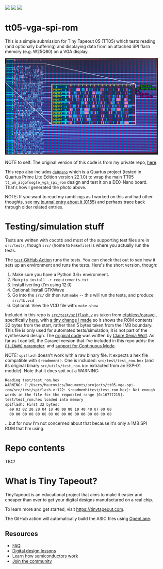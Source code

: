 ![](../../workflows/gds/badge.svg) ![](../../workflows/docs/badge.svg) ![](../../workflows/test/badge.svg)

# tt05-vga-spi-rom

This is a simple submission for Tiny Tapeout 05 (TT05) which tests reading (and optionally buffering) and displaying data from an attached SPI flash memory (e.g. W25Q80) on a VGA display.

![VGA display showing SPI flash ROM contents](./doc/vga_spi_rom-display.jpg)

NOTE to self: The original version of this code is from my private repo, [here](https://github.com/algofoogle/sandpit/tree/master/fpga/vga_spi_rom).

This repo also includes [`de0nano`](./de0nano/) which is a Quartus project (tested in Quartus Prime Lite Edition version 22.1.0) to wrap the main TT05 `tt_um_algofoogle_vga_spi_rom` design and test it on a DE0-Nano board. That's how I generated the photo above.

NOTE: If you want to read my ramblings as I worked on this and had other thoughts, see [my journal entry about it (0155)](https://github.com/algofoogle/journal/blob/master/0155-2023-10-09.md) and perhaps trace back through older related entries.

# Testing/simulation stuff

Tests are written with cocotb and most of the supporting test files are in `src/test/`, though `src/` (home to `Makefile`) is where you actually run the tests.

The [`test` GitHub Action](.github/workflows/test.yaml) runs the tests. You can check that out to see how it sets up an environment and runs the tests. Here's the short version, though:
1.  Make sure you have a Python 3.6+ environment.
2.  Run `pip install -r requirements.txt`
3.  Install iverilog (I'm using 12.0)
4.  Optional: Install GTKWave
5.  Go into the `src/` dir then run `make` -- this will run the tests, and produce `src/tb.vcd`
6.  Optional: View the VCD file with: `make show`

Included in this repo is [`src/test/spiflash.v`](src/test/spiflash.v) as taken from [efabless/caravel], specifically [here](https://github.com/efabless/caravel/blob/978fa0802312917957ad7186523d946c8cce3c9f/verilog/dv/caravel/spiflash.v), with [a tiny change I made](https://github.com/algofoogle/tt05-vga-spi-rom/commit/5ba4134521c13ea8ac9d2a38b946651ae9f7ab79#diff-0c83aa8e589583dea0f3643cfadedf26aed5a5d9f16f01d74778b87492572f18) so it shows the ROM contents' 32 bytes from the start, rather than 5 bytes taken from the 1MB boundary. This file is only used for automated tests/simulation; it is not part of the synthesised design. The [original code](https://github.com/YosysHQ/picorv32/blob/f00a88c36eaab478b64ee27d8162e421049bcc66/picosoc/spiflash.v) was written by [Claire Xenia Wolf](https://github.com/clairexen). As far as I can tell, the Caravel version that I've included in this repo adds: the [`FILENAME` parameter](https://github.com/efabless/caravel/blob/main/verilog/dv/caravel/spiflash.v#L41); and [support for Continuous Mode](https://github.com/efabless/caravel/blob/978fa0802312917957ad7186523d946c8cce3c9f/verilog/dv/caravel/spiflash.v#L290-L324).

NOTE: `spiflash` doesn't work with a raw binary file. It expects a hex file compatible with `$readmemh()`. One is included: `src/test/test_rom.hex` (and its original binary `src/utils/test_rom.bin` extracted from an ESP-01 module). Note that it does spit out a WARNING:

```
Reading test/test_rom.hex
WARNING: C:/Users/Maurovics/Documents/projects/tt05-vga-spi-rom/src/test/spiflash.v:122: $readmemh(test/test_rom.hex): Not enough words in the file for the requested range [0:16777215].
test/test_rom.hex loaded into memory
spiflash: First 32 bytes:
  e9 03 02 20 20 04 10 40 00 00 10 40 40 07 00 00
  00 00 00 00 00 00 00 00 00 00 00 00 00 00 00 00
```

...but for now I'm not concerned about that because it's only a 1MB SPI ROM that I'm using.


# Repo contents

TBC!


# What is Tiny Tapeout?

TinyTapeout is an educational project that aims to make it easier and cheaper than ever to get your digital designs manufactured on a real chip.

To learn more and get started, visit https://tinytapeout.com.

The GitHub action will automatically build the ASIC files using [OpenLane](https://www.zerotoasiccourse.com/terminology/openlane/).


## Resources

- [FAQ](https://tinytapeout.com/faq/)
- [Digital design lessons](https://tinytapeout.com/digital_design/)
- [Learn how semiconductors work](https://tinytapeout.com/siliwiz/)
- [Join the community](https://discord.gg/rPK2nSjxy8)

[efabless/caravel]: https://github.com/efabless/caravel/tree/main
